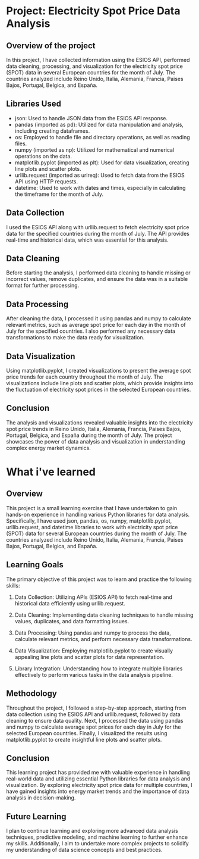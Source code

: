 # Project: Electricity Spot Price Data Analysis

## Overview of the project 

In this project, I have collected information using the ESIOS API, performed data cleaning, processing, and visualization for the electricity spot price (SPOT) data in several European countries for the month of July. The countries analyzed include Reino Unido, Italia, Alemania, Francia, Paises Bajos, Portugal, Belgica, and España.

## Libraries Used

- json: Used to handle JSON data from the ESIOS API response.
- pandas (imported as pd): Utilized for data manipulation and analysis, including creating dataframes.
- os: Employed to handle file and directory operations, as well as reading files.
- numpy (imported as np): Utilized for mathematical and numerical operations on the data.
- matplotlib.pyplot (imported as plt): Used for data visualization, creating line plots and scatter plots.
- urllib.request (imported as urlreq): Used to fetch data from the ESIOS API using HTTP requests.
- datetime: Used to work with dates and times, especially in calculating the timeframe for the month of July.

## Data Collection

I used the ESIOS API along with urllib.request to fetch electricity spot price data for the specified countries during the month of July. The API provides real-time and historical data, which was essential for this analysis.

## Data Cleaning

Before starting the analysis, I performed data cleaning to handle missing or incorrect values, remove duplicates, and ensure the data was in a suitable format for further processing.

## Data Processing

After cleaning the data, I processed it using pandas and numpy to calculate relevant metrics, such as average spot price for each day in the month of July for the specified countries. I also performed any necessary data transformations to make the data ready for visualization.

## Data Visualization

Using matplotlib.pyplot, I created visualizations to present the average spot price trends for each country throughout the month of July. The visualizations include line plots and scatter plots, which provide insights into the fluctuation of electricity spot prices in the selected European countries.

## Conclusion

The analysis and visualizations revealed valuable insights into the electricity spot price trends in Reino Unido, Italia, Alemania, Francia, Paises Bajos, Portugal, Belgica, and España during the month of July. The project showcases the power of data analysis and visualization in understanding complex energy market dynamics.

# What i've learned

## Overview

This project is a small learning exercise that I have undertaken to gain hands-on experience in handling various Python libraries for data analysis. Specifically, I have used json, pandas, os, numpy, matplotlib.pyplot, urllib.request, and datetime libraries to work with electricity spot price (SPOT) data for several European countries during the month of July. The countries analyzed include Reino Unido, Italia, Alemania, Francia, Paises Bajos, Portugal, Belgica, and España.

## Learning Goals

The primary objective of this project was to learn and practice the following skills:

1. Data Collection: Utilizing APIs (ESIOS API) to fetch real-time and historical data efficiently using urllib.request.

2. Data Cleaning: Implementing data cleaning techniques to handle missing values, duplicates, and data formatting issues.

3. Data Processing: Using pandas and numpy to process the data, calculate relevant metrics, and perform necessary data transformations.

4. Data Visualization: Employing matplotlib.pyplot to create visually appealing line plots and scatter plots for data representation.

5. Library Integration: Understanding how to integrate multiple libraries effectively to perform various tasks in the data analysis pipeline.

## Methodology

Throughout the project, I followed a step-by-step approach, starting from data collection using the ESIOS API and urllib.request, followed by data cleaning to ensure data quality. Next, I processed the data using pandas and numpy to calculate average spot prices for each day in July for the selected European countries. Finally, I visualized the results using matplotlib.pyplot to create insightful line plots and scatter plots.

## Conclusion

This learning project has provided me with valuable experience in handling real-world data and utilizing essential Python libraries for data analysis and visualization. By exploring electricity spot price data for multiple countries, I have gained insights into energy market trends and the importance of data analysis in decision-making.

## Future Learning

I plan to continue learning and exploring more advanced data analysis techniques, predictive modeling, and machine learning to further enhance my skills. Additionally, I aim to undertake more complex projects to solidify my understanding of data science concepts and best practices.

